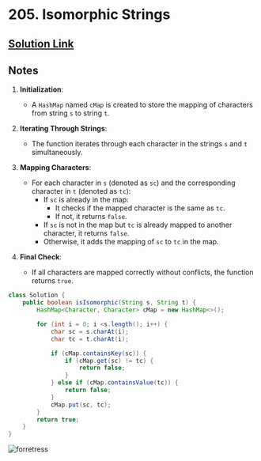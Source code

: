 # 205. Isomorphic Strings

## [Solution Link](https://leetcode.com/submissions/detail/1546785212/)

## Notes

1. **Initialization**:
   - A `HashMap` named `cMap` is created to store the mapping of characters from string `s` to string `t`.

2. **Iterating Through Strings**:
   - The function iterates through each character in the strings `s` and `t` simultaneously.

3. **Mapping Characters**:
   - For each character in `s` (denoted as `sc`) and the corresponding character in `t` (denoted as `tc`):
     - If `sc` is already in the map:
       - It checks if the mapped character is the same as `tc`.
       - If not, it returns `false`.
     - If `sc` is not in the map but `tc` is already mapped to another character, it returns `false`.
     - Otherwise, it adds the mapping of `sc` to `tc` in the map.

4. **Final Check**:
   - If all characters are mapped correctly without conflicts, the function returns `true`.

```java
class Solution {
    public boolean isIsomorphic(String s, String t) {
        HashMap<Character, Character> cMap = new HashMap<>();

        for (int i = 0; i <s.length(); i++) {
            char sc = s.charAt(i);
            char tc = t.charAt(i);

            if (cMap.containsKey(sc)) {
                if (cMap.get(sc) != tc) {
                    return false;
                }
            } else if (cMap.containsValue(tc)) {
                return false;
            }
            cMap.put(sc, tc);
        }
        return true;
    }
}
```

![forretress](https://projectpokemon.org/images/normal-sprite/forretress.gif)
